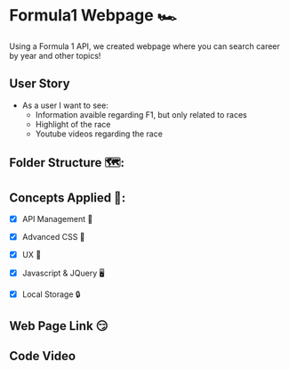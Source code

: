 # Formula1 Webpage 🏎️
Using a Formula 1 API, we created webpage where you can search career by year and other topics!

## User Story
- As a user I want to see:
    - Information avaible regarding F1, but only related to races
    - Highlight of the race
    - Youtube videos regarding the race

## Folder Structure 🗺️:

## Concepts Applied 🧐:
- [x] API Management 🦴

- [x] Advanced CSS 🎨

- [x] UX 🤔

- [x] Javascript & JQuery 🖥️

- [x] Local Storage 🔒

## Web Page Link 😏

## Code Video
